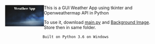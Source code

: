 # 
<img src='bg.png' height=70px align=left>This is a GUI Weather App using tkinter and Openweathermap API in Python

To use it, download <a href="https://github.com/guitaruser/weather-app/blob/main/main.py">main.py</a> and <a href="https://github.com/guitaruser/weather-appblob/main/bg.png">Background Image</a>. Store then in same folder.
         
                     Built on Python 3.6 on Windows

